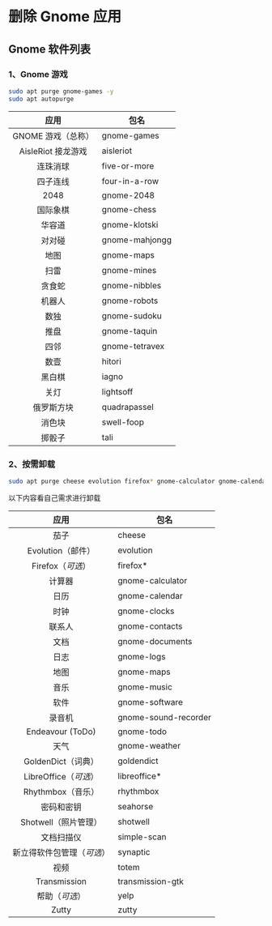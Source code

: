 # 删除 Gnome 应用

## Gnome 软件列表

### 1、Gnome 游戏

```bash
sudo apt purge gnome-games -y
sudo apt autopurge
```

|应用|包名|
|:-------:|-------|
|GNOME 游戏（总称）|gnome-games|
|AisleRiot 接龙游戏|aisleriot|
|连珠消球|five-or-more|
|四子连线|four-in-a-row|
|2048|gnome-2048|
|国际象棋|gnome-chess|
|华容道|gnome-klotski|
|对对碰|gnome-mahjongg|
|地图|gnome-maps|
|扫雷|gnome-mines|
|贪食蛇|gnome-nibbles|
|机器人|gnome-robots|
|数独|gnome-sudoku|
|推盘|gnome-taquin|
|四邻|gnome-tetravex|
|数壹|hitori|
|黑白棋|iagno|
|关灯|lightsoff|
|俄罗斯方块|quadrapassel|
|消色块|swell-foop|
|掷骰子|tali|

### 2、按需卸载

```bash
sudo apt purge cheese evolution firefox* gnome-calculator gnome-calendar gnome-clocks gnome-contacts gnome-logs gnome-maps gnome-music gnome-software gnome-sound-recorder gnome-todo gnome-weather goldendict libreoffice* rhythmbox seahorse shotwell simple-scan synaptic totem transmission-gtk yelp zutty -y
```

以下内容看自己需求进行卸载

|应用|包名|
|:-------:|-------|
|茄子|cheese|
|Evolution（邮件）|evolution|
|Firefox（*可选*）|firefox*|
|计算器|gnome-calculator|
|日历|gnome-calendar|
|时钟|gnome-clocks|
|联系人|gnome-contacts|
|文档|gnome-documents|
|日志|gnome-logs|
|地图|gnome-maps|
|音乐|gnome-music|
|软件|gnome-software|
|录音机|gnome-sound-recorder|
|Endeavour (ToDo)|gnome-todo|
|天气|gnome-weather|
|GoldenDict（词典）|goldendict|
|LibreOffice（*可选*）|libreoffice*|
|Rhythmbox（音乐）|rhythmbox|
|密码和密钥|seahorse|
|Shotwell（照片管理）|shotwell|
|文档扫描仪|simple-scan|
|新立得软件包管理（*可选*）|synaptic|
|视频|totem|
|Transmission|transmission-gtk|
|帮助（*可选*）|yelp|
|Zutty|zutty|
